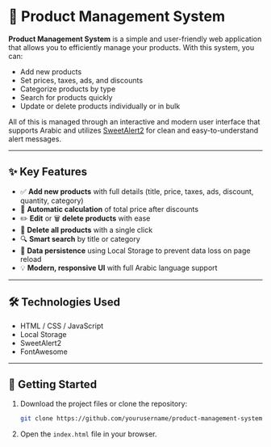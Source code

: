 # 🛒 Product Management System

**Product Management System** is a simple and user-friendly web application that allows you to efficiently manage your products. With this system, you can:

- Add new products
- Set prices, taxes, ads, and discounts
- Categorize products by type
- Search for products quickly
- Update or delete products individually or in bulk

All of this is managed through an interactive and modern user interface that supports Arabic and utilizes [SweetAlert2](https://sweetalert2.github.io/) for clean and easy-to-understand alert messages.

---

## ✨ Key Features

- ✅ **Add new products** with full details (title, price, taxes, ads, discount, quantity, category)
- 🧮 **Automatic calculation** of total price after discounts
- ✏️ **Edit** or 🗑️ **delete products** with ease
- 🧹 **Delete all products** with a single click
- 🔍 **Smart search** by title or category
- 💾 **Data persistence** using Local Storage to prevent data loss on page reload
- 💡 **Modern, responsive UI** with full Arabic language support


---

## 🛠️ Technologies Used

- HTML / CSS / JavaScript
- Local Storage
- SweetAlert2
- FontAwesome

---

## 🚀 Getting Started

1. Download the project files or clone the repository:
   ```bash
   git clone https://github.com/yourusername/product-management-system.git
   ```
2. Open the `index.html` file in your browser.

